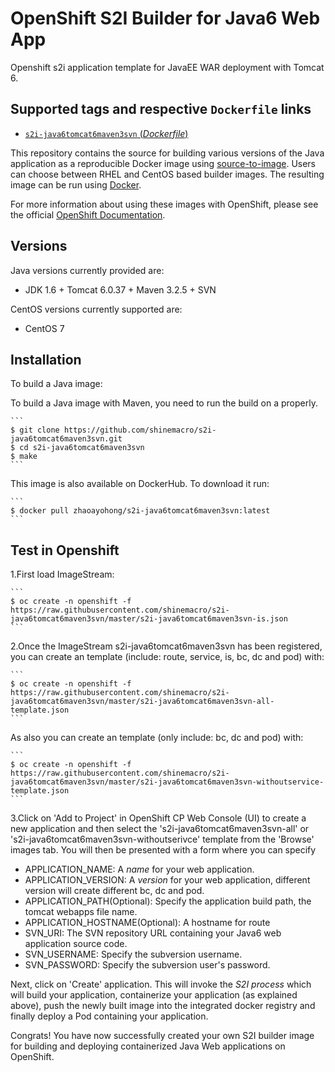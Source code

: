 OpenShift S2I Builder for Java6 Web App
====
Openshift s2i application template for JavaEE WAR deployment with Tomcat 6.

Supported tags and respective `Dockerfile` links
---------

- [`s2i-java6tomcat6maven3svn` (*Dockerfile*)](https://github.com/shinemacro/s2i-java6tomcat6maven3svn/blob/master/Dockerfile)


This repository contains the source for building various versions of
the Java application as a reproducible Docker image using
[source-to-image](https://github.com/openshift/source-to-image).
Users can choose between RHEL and CentOS based builder images.
The resulting image can be run using [Docker](http://docker.io).

For more information about using these images with OpenShift, please see the
official [OpenShift Documentation](https://docs.openshift.org/latest/using_images/s2i_images/python.html).

Versions
--------
Java versions currently provided are:
* JDK 1.6 + Tomcat 6.0.37 + Maven 3.2.5 + SVN

CentOS versions currently supported are:
* CentOS 7

Installation
------------

To build a Java image:

  To build a Java image with Maven, you need to run the build on a properly.

    ```
    $ git clone https://github.com/shinemacro/s2i-java6tomcat6maven3svn.git
    $ cd s2i-java6tomcat6maven3svn
    $ make
    ```

  This image is also available on DockerHub. To download it run:

    ```
    $ docker pull zhaoayohong/s2i-java6tomcat6maven3svn:latest
    ```

Test in Openshift
----
  1.First load ImageStream:

    ```
    $ oc create -n openshift -f https://raw.githubusercontent.com/shinemacro/s2i-java6tomcat6maven3svn/master/s2i-java6tomcat6maven3svn-is.json
    ```
  
  2.Once the ImageStream s2i-java6tomcat6maven3svn has been registered, you can create an template (include: route, service, is, bc, dc and pod) with:
  
    ```
    $ oc create -n openshift -f https://raw.githubusercontent.com/shinemacro/s2i-java6tomcat6maven3svn/master/s2i-java6tomcat6maven3svn-all-template.json
    ```
  As also you can create an template (only include: bc, dc and pod) with:
  
    ```
    $ oc create -n openshift -f https://raw.githubusercontent.com/shinemacro/s2i-java6tomcat6maven3svn/master/s2i-java6tomcat6maven3svn-withoutservice-template.json
    ```
  
  3.Click on 'Add to Project' in OpenShift CP Web Console (UI) to create a new application and then select the 's2i-java6tomcat6maven3svn-all' or 's2i-java6tomcat6maven3svn-withoutserivce' template from the 'Browse' images tab.  You will then be presented with a form where you can specify 
  * APPLICATION_NAME: A *name* for your web application.
  * APPLICATION_VERSION: A *version* for your web application, different version will create different bc, dc and pod.
  * APPLICATION_PATH(Optional): Specify the application build path, the tomcat webapps file name.
  * APPLICATION_HOSTNAME(Optional): A hostname for route
  * SVN_URI: The SVN repository URL containing your Java6 web application source code.
  * SVN_USERNAME: Specify the subversion username.
  * SVN_PASSWORD: Specify the subversion user's password.
  
  Next, click on 'Create' application.  This will invoke the *S2I process* which will build your application, containerize your application (as explained above), push the newly built image into the integrated docker registry and finally deploy a Pod containing your application.
  
  Congrats! You have now successfully created your own S2I builder image for building and deploying containerized Java Web applications on OpenShift.
